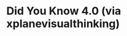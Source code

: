<!--
id: 192581728
link: http://tumblr.atmos.org/post/192581728/did-you-know-4-0-via-xplanevisualthinking
slug: did-you-know-4-0-via-xplanevisualthinking
date: Sun Sep 20 2009 08:18:53 GMT-0700 (PDT)
publish: 2009-09-020
tags: 
title: Did You Know 4.0 (via xplanevisualthinking)
-->


Did You Know 4.0 (via xplanevisualthinking)
===========================================



